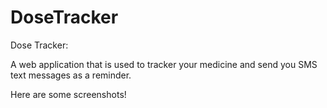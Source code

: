 # DoseTracker
Dose Tracker: 

A web application that is used to tracker your medicine and send you SMS text messages as a reminder.

Here are some screenshots!


